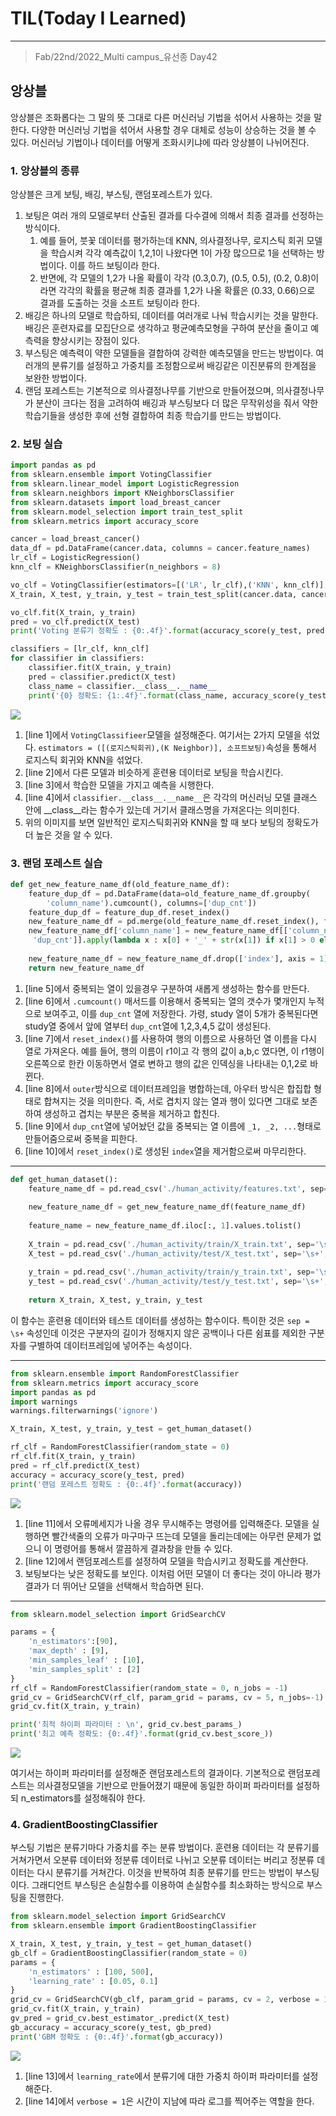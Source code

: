 # TIL(Today I Learned)

___

> Fab/22nd/2022_Multi campus_유선종 Day42

## 앙상블
앙상블은 조화롭다는 그 말의 뜻 그대로 다른 머신러닝 기법을 섞어서 사용하는 것을 말한다. 다양한 머신러닝 기법을 섞어서 사용할 경우 대체로 성능이 상승하는 것을 볼 수 있다. 머신러닝 기법이나 데이터를 어떻게 조화시키냐에 따라 앙상블이 나뉘어진다.

### 1. 앙상블의 종류
앙상블은 크게 보팅, 배깅, 부스팅, 랜덤포레스트가 있다. 
1. 보팅은 여러 개의 모델로부터 산출된 결과를 다수결에 의해서 최종 결과를 선정하는 방식이다.
   1. 예를 들어, 붓꽃 데이터를 평가하는데 KNN, 의사결정나무, 로지스틱 회귀 모델을 학습시켜 각각 예측값이 1,2,1이 나왔다면 1이 가장 많으므로 1을 선택하는 방법이다. 이를 하드 보팅이라 한다.
   2. 반면에, 각 모델의 1,2가 나올 확률이 각각 (0.3,0.7), (0.5, 0.5), (0.2, 0.8)이라면 각각의 확률을 평균해 최종 결과를 1,2가 나올 확률은 (0.33, 0.66)으로 결과를 도출하는 것을 소프트 보팅이라 한다.
2. 배깅은 하나의 모델로 학습하되, 데이터를 여러개로 나눠 학습시키는 것을 말한다. 배깅은 훈련자료를 모집단으로 생각하고 평균예측모형을 구하여 분산을 줄이고 예측력을 향상시키는 장점이 있다.
3. 부스팅은 예측력이 약한 모델들을 결합하여 강력한 예측모델을 만드는 방법이다. 여러개의 분류기를 설정하고 가중치를 조정함으로써 배깅같은 이진분류의 한계점을 보완한 방법이다.
4. 랜덤 포레스트는 기본적으로 의사결정나무를 기반으로 만들어졌으며, 의사결정나무가 분산이 크다는 점을 고려하여 배깅과 부스팅보다 더 많은 무작위성을 줘서 약한 학습기들을 생성한 후에 선형 결합하여 최종 학습기를 만드는 방법이다.

### 2. 보팅 실습
```python
import pandas as pd
from sklearn.ensemble import VotingClassifier
from sklearn.linear_model import LogisticRegression
from sklearn.neighbors import KNeighborsClassifier
from sklearn.datasets import load_breast_cancer
from sklearn.model_selection import train_test_split
from sklearn.metrics import accuracy_score

cancer = load_breast_cancer()
data_df = pd.DataFrame(cancer.data, columns = cancer.feature_names)
lr_clf = LogisticRegression()
knn_clf = KNeighborsClassifier(n_neighbors = 8)

vo_clf = VotingClassifier(estimators=[('LR', lr_clf),('KNN', knn_clf)], voting = 'soft')                        #line 1
X_train, X_test, y_train, y_test = train_test_split(cancer.data, cancer.target, test_size = 0.2, random_state = 156)

vo_clf.fit(X_train, y_train)                                                                                    #line 2
pred = vo_clf.predict(X_test)                                                                                   #line 3
print('Voting 분류기 정확도 : {0:.4f}'.format(accuracy_score(y_test, pred)))

classifiers = [lr_clf, knn_clf]
for classifier in classifiers:
    classifier.fit(X_train, y_train)
    pred = classifier.predict(X_test)
    class_name = classifier.__class__.__name__                                                                  #line 4
    print('{0} 정확도: {1:.4f}'.format(class_name, accuracy_score(y_test, pred)))
```

<img src="https://user-images.githubusercontent.com/97590480/155140208-1660430f-6874-470d-8180-0a1f8280d0d6.png">

1. [line 1]에서 `VotingClassifieer`모델을 설정해준다. 여기서는 2가지 모델을 섞었다. `estimators = ([(로지스틱회귀),(K Neighbor)], 소프트보팅)`속성을 통해서 로지스틱 회귀와 KNN을 섞었다.
2. [line 2]에서 다른 모델과 비슷하게 훈련용 데이터로 보팅을 학습시킨다.
3. [line 3]에서 학습한 모델을 가지고 예측을 시행한다.
4. [line 4]에서 `classifier.__class__.__name__`은 각각의 머신러닝 모델 클래스 안에 __class__라는 함수가 있는데 거기서 클래스명을 가져온다는 의미힌다.
5. 위의 이미지를 보면 일반적인 로지스틱회귀와 KNN을 할 때 보다 보팅의 정확도가 더 높은 것을 알 수 있다.

### 3. 랜덤 포레스트 실습
```python
def get_new_feature_name_df(old_feature_name_df):                                                               #line 5
    feature_dup_df = pd.DataFrame(data=old_feature_name_df.groupby(
        'column_name').cumcount(), columns=['dup_cnt'])                                                         #line 6
    feature_dup_df = feature_dup_df.reset_index()                                                               #line 7
    new_feature_name_df = pd.merge(old_feature_name_df.reset_index(), feature_dup_df, how = 'outer')            #line 8
    new_feature_name_df['column_name'] = new_feature_name_df[['column_name',
     'dup_cnt']].apply(lambda x : x[0] + '_' + str(x[1]) if x[1] > 0 else x[0], axis = 1)                       #line 9
    
    new_feature_name_df = new_feature_name_df.drop(['index'], axis = 1)                                         #line 10
    return new_feature_name_df
```
1. [line 5]에서 중복되는 열이 있을경우 구분하여 새롭게 생성하는 함수를 만든다.
2. [line 6]에서 `.cumcount()` 매서드를 이용해서 중복되는 열의 갯수가 몇개인지 누적으로 보여주고, 이를 `dup_cnt` 열에 저장한다. 가령, study 열이 5개가 중복된다면 study열 중에서 앞에 열부터 `dup_cnt`열에 1,2,3,4,5 값이 생성된다.
3. [line 7]에서 `reset_index()`를 사용하여 행의 이름으로 사용하던 열 이름을 다시 열로 가져온다. 예를 들어, 행의 이름이 r1이고 각 행의 값이 a,b,c 였다면, 이 r1행이 오른쪽으로 한칸 이동하면서 열로 변하고 행의 값은 인덱싱을 나타내는 0,1,2로 바뀐다.
4. [line 8]에서 `outer`방식으로 데이터프레임을 병합하는데, 아우터 방식은 합집합 형태로 합쳐지는 것을 의미한다. 즉, 서로 겹치지 않는 열과 행이 있다면 그대로 보존하여 생성하고 겹치는 부분은 중복을 제거하고 합친다.
5. [line 9]에서 `dup_cnt`열에 넣어놨던 값을 중복되는 열 이름에 `_1, _2, ...`형태로 만들어줌으로써 중복을 피한다.
6. [line 10]에서 `reset_index()`로 생성된 `index`열을 제거함으로써 마무리한다.
___
```python
def get_human_dataset():
    feature_name_df = pd.read_csv('./human_activity/features.txt', sep='\s+', header=None, names = ['column_index','column_name'])
    
    new_feature_name_df = get_new_feature_name_df(feature_name_df)
    
    feature_name = new_feature_name_df.iloc[:, 1].values.tolist()
    
    X_train = pd.read_csv('./human_activity/train/X_train.txt', sep='\s+', names = feature_name)
    X_test = pd.read_csv('./human_activity/test/X_test.txt', sep='\s+', names = feature_name)
    
    y_train = pd.read_csv('./human_activity/train/y_train.txt', sep='\s+', header= None, names = ['action'])
    y_test = pd.read_csv('./human_activity/test/y_test.txt', sep='\s+', header= None, names = ['action'])
    
    return X_train, X_test, y_train, y_test
```
이 함수는 훈련용 데이터와 테스트 데이터를 생성하는 함수이다. 특이한 것은 `sep = \s+` 속성인데 이것은 구분자의 길이가 정해지지 않은 공백이나 다른 쉼표를 제외한 구분자를 구별하여 데이터프레임에 넣어주는 속성이다.
___
```python
from sklearn.ensemble import RandomForestClassifier
from sklearn.metrics import accuracy_score
import pandas as pd
import warnings
warnings.filterwarnings('ignore')                                                                               #line 11

X_train, X_test, y_train, y_test = get_human_dataset()

rf_clf = RandomForestClassifier(random_state = 0)                                                               #line 12
rf_clf.fit(X_train, y_train)
pred = rf_clf.predict(X_test)
accuracy = accuracy_score(y_test, pred)
print('랜덤 포레스트 정확도 : {0:.4f}'.format(accuracy))
```
<img src="https://user-images.githubusercontent.com/97590480/155147151-648d4485-5fd4-48d9-aaf1-dd27975643f7.png">

1. [line 11]에서 오류메세지가 나올 경우 무시해주는 명령어를 입력해준다. 모델을 실행하면 빨간색줄의 오류가 마구마구 뜨는데 모델을 돌리는데에는 아무런 문제가 없으니 이 명령어를 통해서 깔끔하게 결과창을 만들 수 있다.
2. [line 12]에서 랜덤포레스트를 설정하여 모델을 학습시키고 정확도를 계산한다.
3. 보팅보다는 낮은 정확도를 보인다. 이처럼 어떤 모델이 더 좋다는 것이 아니라 평가 결과가 더 뛰어난 모델을 선택해서 학습하면 된다.
___

```python
from sklearn.model_selection import GridSearchCV

params = {
    'n_estimators':[90],
    'max_depth' : [9],
    'min_samples_leaf' : [10],
    'min_samples_split' : [2]
}
rf_clf = RandomForestClassifier(random_state = 0, n_jobs = -1)
grid_cv = GridSearchCV(rf_clf, param_grid = params, cv = 5, n_jobs=-1)
grid_cv.fit(X_train, y_train)

print('최적 하이퍼 파라미터 : \n', grid_cv.best_params_)
print('최고 예측 정확도: {0:.4f}'.format(grid_cv.best_score_))
```

<img src="https://user-images.githubusercontent.com/97590480/155148124-a2c9fc2a-9195-4397-af0e-2c71e73da821.png">

여기서는 하이퍼 파라미터를 설정해준 랜덤포레스트의 결과이다. 기본적으로 랜덤포레스트는 의사결정모델을 기반으로 만들어졌기 때문에 동일한 하이퍼 파라미터를 설정하되 n_estimators를 설정해줘야 한다.

### 4. GradientBoostingClassifier
부스팅 기법은 분류기마다 가중치를 주는 분류 방법이다. 훈련용 데이터는 각 분류기를 거쳐가면서 오분류 데이터와 정분류 데이터로 나뉘고 오분류 데이터는 버리고 정분류 데이터는 다시 분류기를 거쳐간다. 이것을 반복하여 최종 분류기를 만드는 방법이 부스팅이다. 그래디언트 부스팅은 손실함수를 이용하여 손실함수를 최소화하는 방식으로 부스팅을 진행한다. 
```python
from sklearn.model_selection import GridSearchCV
from sklearn.ensemble import GradientBoostingClassifier

X_train, X_test, y_train, y_test = get_human_dataset()
gb_clf = GradientBoostingClassifier(random_state = 0)
params = {
    'n_estimators' : [100, 500],
    'learning_rate' : [0.05, 0.1]                                                                               #line 13
}
grid_cv = GridSearchCV(gb_clf, param_grid = params, cv = 2, verbose = 1)                                        #line 14
grid_cv.fit(X_train, y_train)
gv_pred = grid_cv.best_estimator_.predict(X_test)
gb_accuracy = accuracy_score(y_test, gb_pred)
print('GBM 정확도 : {0:.4f}'.format(gb_accuracy))
```

<img src="https://user-images.githubusercontent.com/97590480/155148945-bafb881a-ed50-4d18-9a72-e5b5d316f878.png">


1. [line 13]에서 `learning_rate`에서 분류기에 대한 가중치 하이퍼 파라미터를 설정해준다.
2. [line 14]에서 `verbose = 1`은 시간이 지남에 따라 로그를 찍어주는 역할을 한다.